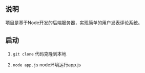 ## 说明

项目是基于Node开发的后端服务器，实现简单的用户发表评论系统。

## 启动

1. `git clone` 代码克隆到本地

2. `node app.js` node环境运行app.js
